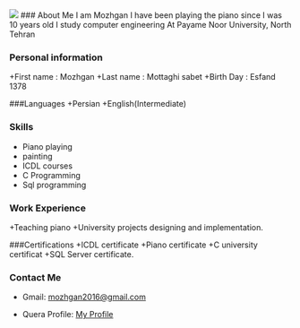 <img src="https://avatars3.githubusercontent.com/u/69304198?s=460&u=bd75031a633bd6c924db91794044dc37b00f4eab&v=4" />
### About Me
I am Mozhgan I have been playing the piano since I was 10 years old I study computer engineering At Payame Noor University, North Tehran

### Personal information
+First name : Mozhgan
+Last name : Mottaghi sabet
+Birth Day : Esfand 1378

###Languages
+Persian
+English(Intermediate)

### Skills
 + Piano playing
 + painting
 + ICDL courses
 + C Programming
 + Sql programming

### Work Experience
+Teaching piano
+University projects designing and implementation.

###Certifications
+ICDL certificate
+Piano certificate
+C university certificat
+SQL Server certificate.

### Contact Me
- Gmail: mozhgan2016@gmail.com

- Quera Profile: <a href="https://quera.ir/profile/mozhgan2016">My Profile</a>
